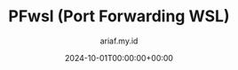---
title: "PFwsl (Port Forwarding WSL)"
date: 2024-10-01T00:00:00+00:00
author: ariaf.my.id
layout: link
url_to_redirect: "https://github.com/ariafatah0711/PFwsl"
categories: repo
tags: [repo]
---